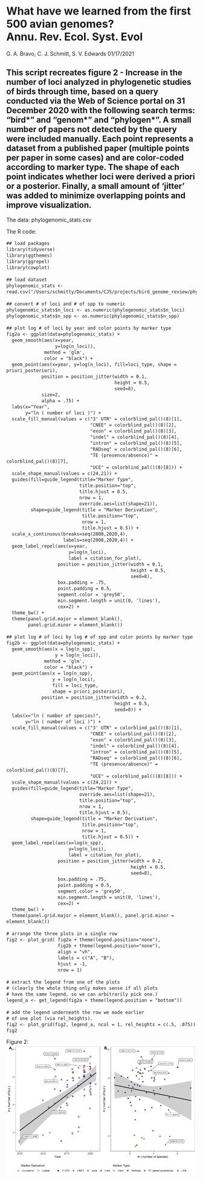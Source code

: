 # What have we learned from the first 500 avian genomes? <br /> Annu. Rev. Ecol. Syst. Evol

G. A. Bravo, C. J. Schmitt, S. V. Edwards 
01/17/2021

## This script recreates figure 2 - Increase in the number of loci analyzed in phylogenetic studies of birds through time, based on a query conducted via the Web of Science portal on 31 December 2020 with the following search terms: “bird*” and “genom*” and “phylogen*”. A small number of papers not detected by the query were included manually. Each point represents a dataset from a published paper (multiple points per paper in some cases) and are color-coded according to marker type. The shape of each point indicates whether loci were derived a priori or a posterior. Finally, a small amount of ‘jitter’ was added to minimize overlapping points and improve visualization.

The data: phylogenomic_stats.csv

The R code:

``` {R}
## load packages
library(tidyverse)
library(ggthemes)
library(ggrepel)
library(cowplot)

## load dataset
phylogenomic_stats <- read.csv("/Users/schmitty/Documents/CJS/projects/bird_genome_review/phylogenomic_stats.csv")

## convert # of loci and # of spp to numeric
phylogenomic_stats$n_loci <- as.numeric(phylogenomic_stats$n_loci)
phylogenomic_stats$n_spp <- as.numeric(phylogenomic_stats$n_spp)

## plot log # of loci by year and color points by marker type
fig2a <- ggplot(data=phylogenomic_stats) +
  geom_smooth(aes(x=year,
                  y=log(n_loci)),
              method = 'glm',
              color = "black") +
  geom_point(aes(x=year, y=log(n_loci), fill=loci_type, shape = priori_posteriori),
             position = position_jitter(width = 0.1,
                                        height = 0.5,
                                        seed=8),
             size=2,
             alpha = .75) +
  labs(x="Year",
       y="ln ( number of loci )") +
  scale_fill_manual(values = c("3' UTR" = colorblind_pal()(8)[1],
                               "CNEE" = colorblind_pal()(8)[2],
                               "exon" = colorblind_pal()(8)[3],
                               "indel" = colorblind_pal()(8)[4],
                               "intron" = colorblind_pal()(8)[5],
                               "RADseq" = colorblind_pal()(8)[6],
                               "TE (presence/absence)" = colorblind_pal()(8)[7],
                               "UCE" = colorblind_pal()(8)[8])) +
  scale_shape_manual(values = c(24,21)) +
  guides(fill=guide_legend(title="Marker Type",
                           title.position="top",
                           title.hjust = 0.5,
                           nrow = 1,
                           override.aes=list(shape=21)),
         shape=guide_legend(title = "Marker Derivation",
                            title.position="top",
                            nrow = 1,
                            title.hjust = 0.5)) +
  scale_x_continuous(breaks=seq(2008,2020,4),
                     labels=seq(2008,2020,4)) +
  geom_label_repel(aes(x=year,
                       y=log(n_loci),
                       label = citation_for_plot),
                   position = position_jitter(width = 0.1,
                                              height = 0.5,
                                              seed=8),
                   box.padding = .75,
                   point.padding = 0.5,
                   segment.color = 'grey50',
                   min.segment.length = unit(0, 'lines'),
                   cex=2) +
  theme_bw() +
  theme(panel.grid.major = element_blank(),
        panel.grid.minor = element_blank())

## plot log # of loci by log # of spp and color points by marker type
fig2b <- ggplot(data=phylogenomic_stats) + 
  geom_smooth(aes(x = log(n_spp),
                  y = log(n_loci)),
              method = 'glm',
              color = "black") +
  geom_point(aes(x = log(n_spp),
                 y = log(n_loci),
                 fill = loci_type,
                 shape = priori_posteriori),
             position = position_jitter(width = 0.2,
                                        height = 0.5,
                                        seed=8)) +
  labs(x="ln ( number of species)",
       y="ln ( number of loci )") +
  scale_fill_manual(values = c("3' UTR" = colorblind_pal()(8)[1],
                               "CNEE" = colorblind_pal()(8)[2],
                               "exon" = colorblind_pal()(8)[3],
                               "indel" = colorblind_pal()(8)[4],
                               "intron" = colorblind_pal()(8)[5],
                               "RADseq" = colorblind_pal()(8)[6],
                               "TE (presence/absence)" = colorblind_pal()(8)[7],
                               "UCE" = colorblind_pal()(8)[8])) +
  scale_shape_manual(values = c(24,21)) +
  guides(fill=guide_legend(title="Marker Type",
                           override.aes=list(shape=21),
                           title.position="top",
                           nrow = 1,
                           title.hjust = 0.5),
         shape=guide_legend(title = "Marker Derivation",
                            title.position="top",
                            nrow = 1,
                            title.hjust = 0.5)) +
  geom_label_repel(aes(x=log(n_spp),
                       y=log(n_loci),
                       label = citation_for_plot),
                   position = position_jitter(width = 0.2,
                                              height = 0.5,
                                              seed=8),
                   box.padding = .75,
                   point.padding = 0.5,
                   segment.color = 'grey50',
                   min.segment.length = unit(0, 'lines'),
                   cex=2) +
  theme_bw() +
  theme(panel.grid.major = element_blank(), panel.grid.minor = element_blank())

# arrange the three plots in a single row
fig2 <- plot_grid( fig2a + theme(legend.position="none"),
                   fig2b + theme(legend.position="none"),
                   align = "vh",
                   labels = c("A", "B"),
                   hjust = -1,
                   nrow = 1)

# extract the legend from one of the plots
# (clearly the whole thing only makes sense if all plots
# have the same legend, so we can arbitrarily pick one.)
legend_a <- get_legend(fig2a + theme(legend.position = "bottom"))

# add the legend underneath the row we made earlier
# of one plot (via rel_heights).
fig2 <- plot_grid(fig2, legend_a, ncol = 1, rel_heights = c(.5, .075))
fig2
```
Figure 2: \
![Figure 2](https://github.com/edwards-bird-lab/bird_genomics_review/blob/main/phylogenomic_stats_figure/Fig2.png)
